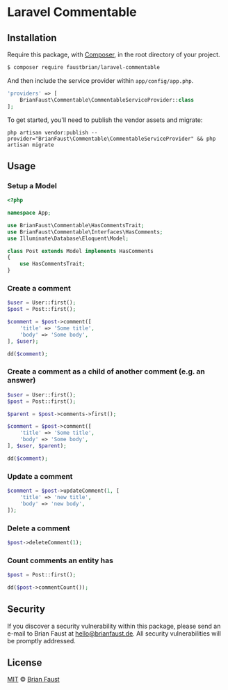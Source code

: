 # Laravel Commentable

## Installation

Require this package, with [Composer](https://getcomposer.org/), in the root directory of your project.

``` bash
$ composer require faustbrian/laravel-commentable
```

And then include the service provider within `app/config/app.php`.

``` php
'providers' => [
    BrianFaust\Commentable\CommentableServiceProvider::class
];
```

To get started, you'll need to publish the vendor assets and migrate:
```
php artisan vendor:publish --provider="BrianFaust\Commentable\CommentableServiceProvider" && php artisan migrate
```

## Usage


### Setup a Model
``` php
<?php

namespace App;

use BrianFaust\Commentable\HasCommentsTrait;
use BrianFaust\Commentable\Interfaces\HasComments;
use Illuminate\Database\Eloquent\Model;

class Post extends Model implements HasComments
{
    use HasCommentsTrait;
}

```

### Create a comment
``` php
$user = User::first();
$post = Post::first();

$comment = $post->comment([
    'title' => 'Some title',
    'body' => 'Some body',
], $user);

dd($comment);
```

### Create a comment as a child of another comment (e.g. an answer)
``` php
$user = User::first();
$post = Post::first();

$parent = $post->comments->first();

$comment = $post->comment([
    'title' => 'Some title',
    'body' => 'Some body',
], $user, $parent);

dd($comment);
```

### Update a comment
``` php
$comment = $post->updateComment(1, [
    'title' => 'new title',
    'body' => 'new body',
]);
```

### Delete a comment
``` php
$post->deleteComment(1);
```

### Count comments an entity has
``` php
$post = Post::first();

dd($post->commentCount());
```

## Security

If you discover a security vulnerability within this package, please send an e-mail to Brian Faust at hello@brianfaust.de. All security vulnerabilities will be promptly addressed.

## License

[MIT](LICENSE) © [Brian Faust](https://brianfaust.de)
